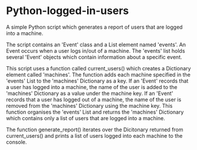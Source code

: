 # Python-logged-in-users
A simple Python script which generates a report of users that are logged into a machine.

The script contains an 'Event' class and a List element named 'events'. 
An Event occurs when a user logs in/out of a machine.
The 'events' list holds several 'Event' objects which contain information about a specific event.

This script uses a function called current_users() which creates a Dictionary element called 'machines'.
The function adds each machine specified in the 'events' List to the 'machines' Dictionary as a key. 
If an 'Event' records that a user has logged into a machine, the name of the user is added to the 'machines' Dictionary as a value under the machine key. 
If an 'Event' records that a user has logged out of a machine, the name of the user is removed from the 'machines' Dictionary using the machine key.
This function organises the 'events' List and returns the 'machines' Dictionary which contains only a list of users that are logged into a machine.

The function generate_report() iterates over the Dicitonary returned from current_users() and prints a list of users logged into each machine to the console.
